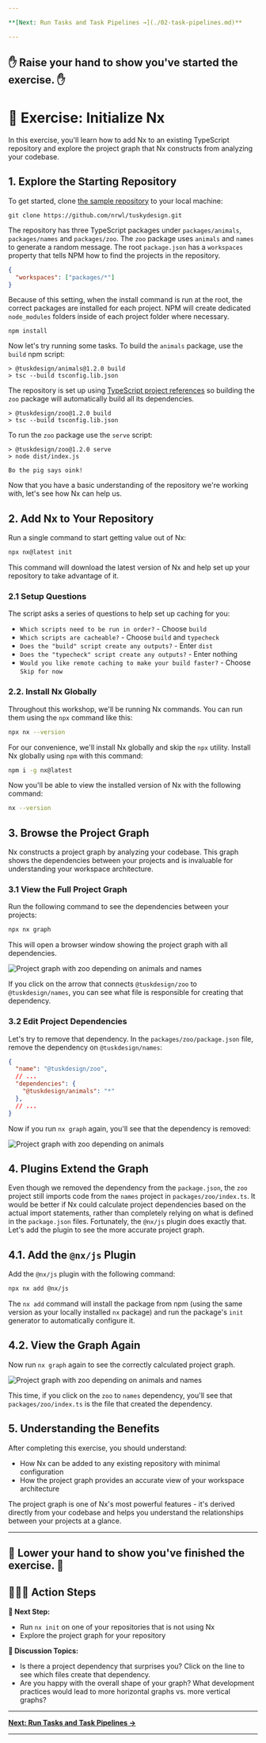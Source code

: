 ```yaml
---

**[Next: Run Tasks and Task Pipelines →](./02-task-pipelines.md)**

---
```


✋ Raise your hand to show you've started the exercise. ✋
---

# 📖 Exercise: Initialize Nx

In this exercise, you'll learn how to add Nx to an existing TypeScript repository and explore the project graph that Nx constructs from analyzing your codebase.

## 1. Explore the Starting Repository

To get started, clone [the sample repository](https://github.com/nrwl/tuskydesign/fork) to your local machine:

```shell
git clone https://github.com/nrwl/tuskydesign.git
```

The repository has three TypeScript packages under `packages/animals`, `packages/names` and `packages/zoo`. The `zoo` package uses `animals` and `names` to generate a random message. The root `package.json` has a `workspaces` property that tells NPM how to find the projects in the repository.

```json {% fileName="package.json" %}
{
  "workspaces": ["packages/*"]
}
```

Because of this setting, when the install command is run at the root, the correct packages are installed for each project. NPM will create dedicated `node_modules` folders inside of each project folder where necessary.

```shell
npm install
```

Now let's try running some tasks. To build the `animals` package, use the `build` npm script:

```text {% command="npm run build -w @tuskdesign/animals" path="~/tuskydesigns" %}
> @tuskdesign/animals@1.2.0 build
> tsc --build tsconfig.lib.json
```

The repository is set up using [TypeScript project references](https://www.typescriptlang.org/docs/handbook/project-references.html) so building the `zoo` package will automatically build all its dependencies.

```text {% command="npm run build -w @tuskdesign/zoo" path="~/tuskydesigns" %}
> @tuskdesign/zoo@1.2.0 build
> tsc --build tsconfig.lib.json
```

To run the `zoo` package use the `serve` script:

```text {% command="npm run serve -w @tuskdesign/zoo" path="~/tuskydesigns" %}
> @tuskdesign/zoo@1.2.0 serve
> node dist/index.js

Bo the pig says oink!
```

Now that you have a basic understanding of the repository we're working with, let's see how Nx can help us.

## 2. Add Nx to Your Repository

Run a single command to start getting value out of Nx:

```bash
npx nx@latest init
```

This command will download the latest version of Nx and help set up your repository to take advantage of it.

### 2.1 Setup Questions

The script asks a series of questions to help set up caching for you:

- `Which scripts need to be run in order?` - Choose `build`
- `Which scripts are cacheable?` - Choose `build` and `typecheck`
- `Does the "build" script create any outputs?` - Enter `dist`
- `Does the "typecheck" script create any outputs?` - Enter nothing
- `Would you like remote caching to make your build faster?` - Choose `Skip for now`

### 2.2. Install Nx Globally

Throughout this workshop, we'll be running Nx commands. You can run them using the `npx` command like this:

```bash
npx nx --version
```

For our convenience, we'll install Nx globally and skip the `npx` utility.  Install Nx globally using `npm` with this command:

```bash
npm i -g nx@latest
```

Now you'll be able to view the installed version of Nx with the following command:

```bash
nx --version
```

## 3. Browse the Project Graph

Nx constructs a project graph by analyzing your codebase. This graph shows the dependencies between your projects and is invaluable for understanding your workspace architecture.

### 3.1 View the Full Project Graph

Run the following command to see the dependencies between your projects:

```bash
npx nx graph
```

This will open a browser window showing the project graph with all dependencies.

![Project graph with `zoo` depending on `animals` and `names`](images/intro-nx-graph.png)

If you click on the arrow that connects `@tuskdesign/zoo` to `@tuskdesign/names`, you can see what file is responsible for creating that dependency.

### 3.2 Edit Project Dependencies

Let's try to remove that dependency. In the `packages/zoo/package.json` file, remove the dependency on `@tuskdesign/names`:

```json
{
  "name": "@tuskdesign/zoo",
  // ...
  "dependencies": {
    "@tuskdesign/animals": "*"
  },
  // ...
}
```

Now if you run `nx graph` again, you'll see that the dependency is removed:

![Project graph with `zoo` depending on `animals`](images/intro-separated-nx-graph.png)

## 4. Plugins Extend the Graph

Even though we removed the dependency from the `package.json`, the `zoo` project still imports code from the `names` project in `packages/zoo/index.ts`. It would be better if Nx could calculate project dependencies based on the actual import statements, rather than completely relying on what is defined in the `package.json` files. Fortunately, the `@nx/js` plugin does exactly that. Let's add the plugin to see the more accurate project graph.

## 4.1. Add the `@nx/js` Plugin

Add the `@nx/js` plugin with the following command:

```bash
npx nx add @nx/js
```

The `nx add` command will install the package from npm (using the same version as your locally installed `nx` package) and run the package's `init` generator to automatically configure it.

## 4.2. View the Graph Again

Now run `nx graph` again to see the correctly calculated project graph.

![Project graph with `zoo` depending on `animals` and `names`](images/intro-nx-graph.png)

This time, if you click on the `zoo` to `names` dependency, you'll see that `packages/zoo/index.ts` is the file that created the dependency.

## 5. Understanding the Benefits

After completing this exercise, you should understand:

- How Nx can be added to any existing repository with minimal configuration
- How the project graph provides an accurate view of your workspace architecture

The project graph is one of Nx's most powerful features - it's derived directly from your codebase and helps you understand the relationships between your projects at a glance.

---
👏 Lower your hand to show you've finished the exercise. 👏
---

## 🏃‍♂️‍➡️ Action Steps

**👟 Next Step:**
- Run `nx init` on one of your repositories that is not using Nx
- Explore the project graph for your repository

**🧠 Discussion Topics:**
- Is there a project dependency that surprises you? Click on the line to see which files create that dependency.
- Are you happy with the overall shape of your graph? What development practices would lead to more horizontal graphs vs. more vertical graphs?

---

**[Next: Run Tasks and Task Pipelines →](./02-task-pipelines.md)**

---